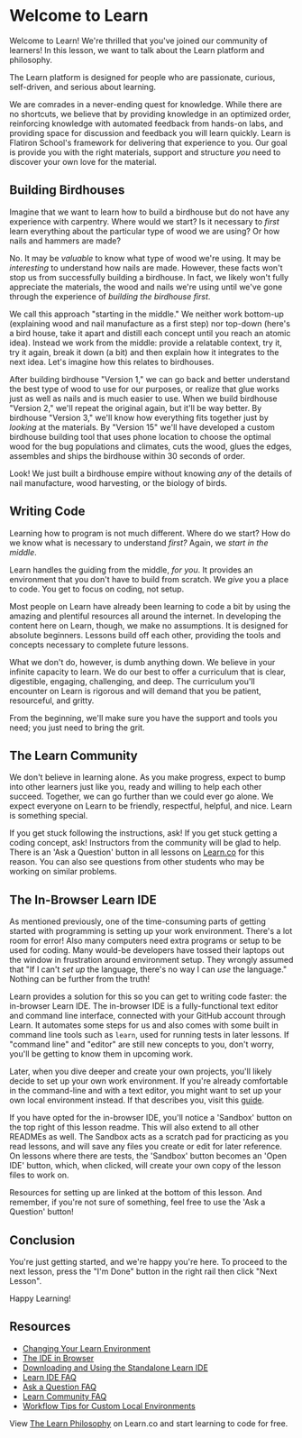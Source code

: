 # Welcome to Learn

Welcome to Learn! We're thrilled that you've joined our community of learners!
In this lesson, we want to talk about the Learn platform and philosophy.

The Learn platform is designed for people who are passionate, curious,
self-driven, and serious about learning.

We are comrades in a never-ending quest for knowledge. While there are no
shortcuts, we believe that by providing knowledge in an optimized order,
reinforcing knowledge with automated feedback from hands-on labs, and providing
space for discussion and feedback you will learn quickly. Learn is Flatiron
School's framework for delivering that experience to you.  Our goal is provide
you with the right materials, support and structure _you_ need to discover your
own love for the material.

## Building Birdhouses

Imagine that we want to learn how to build a birdhouse but do not have any
experience with carpentry. Where would we start? Is it necessary to _first_
learn everything about the particular type of wood we are using? Or how nails
and hammers are made?

No. It may be _valuable_ to know what type of wood we're using. It may be
_interesting_ to understand how nails are made. However, these facts won't stop
us from successfully building a birdhouse. In fact, we likely won't fully
appreciate the materials, the wood and nails we're using until we've gone
through the experience of _building the birdhouse first_.

We call this approach "starting in the middle." We neither work bottom-up
(explaining wood and nail manufacture as a first step) nor top-down (here's a
bird house, take it apart and distill each concept until you reach an atomic
idea). Instead we work from the middle: provide a relatable context, try it,
try it again, break it down (a bit) and then explain how it integrates to the
next idea. Let's imagine how this relates to birdhouses.

After building birdhouse "Version 1," we can go back and better understand the
best type of wood to use for our purposes, or realize that glue works just as
well as nails and is much easier to use.  When we build birdhouse "Version 2,"
we'll repeat the original again, but it'll be way better. By birdhouse "Version
3," we'll know how everything fits together just by _looking_ at the materials.
By "Version 15" we'll have developed a custom birdhouse building tool that uses
phone location to choose the optimal wood for the bug populations and climates,
cuts the wood, glues the edges, assembles and ships the birdhouse within 30
seconds of order.

Look! We just built a birdhouse empire without knowing _any_ of the details
of nail manufacture, wood harvesting, or the biology of birds.

## Writing Code

Learning how to program is not much different.  Where do we start? How do we
know what is necessary to understand _first?_ Again, we _start in the middle_.

Learn handles the guiding from the middle, _for you_. It provides an
environment that you don't have to build from scratch. We _give_ you a place to
code. You get to focus on coding, not setup.

Most people on Learn have already been learning to code a bit by using the
amazing and plentiful resources all around the internet. In developing the
content here on Learn, though, we make no assumptions. It is designed for
absolute beginners. Lessons build off each other, providing the tools and
concepts necessary to complete future lessons.

What we don't do, however, is dumb anything down. We believe in your infinite
capacity to learn. We do our best to offer a curriculum that is clear,
digestible, engaging, challenging, and deep. The curriculum you'll encounter on
Learn is rigorous and will demand that you be patient, resourceful, and gritty.

From the beginning, we'll make sure you have the support and tools you need;
you just need to bring the grit.

## The Learn Community

We don't believe in learning alone. As you make progress, expect to bump into
other learners just like you, ready and willing to help each other succeed.
Together, we can go further than we could ever go alone. We expect everyone on
Learn to be friendly, respectful, helpful, and nice. Learn is something special.

If you get stuck following the instructions, ask! If you get stuck getting a
coding concept, ask!  Instructors from the community will be glad to help.
There is an 'Ask a Question' button in all lessons on
[Learn.co](https://learn.co) for this reason. You can also see questions from
other students who may be working on similar problems.

## The In-Browser Learn IDE

As mentioned previously, one of the time-consuming parts of getting started
with programming is setting up your work environment. There's a lot room for
error! Also many computers need extra programs or setup to be used for
coding. Many would-be developers have tossed their laptops out the window in
frustration around environment setup.  They wrongly assumed that "If I can't
_set up_ the language, there's no way I can _use_ the language." Nothing can be
further from the truth!

Learn provides a solution for this so you can get to writing code faster: the
in-browser Learn IDE.  The in-browser IDE is a fully-functional text editor and
command line interface, connected with your GitHub account through Learn. It
automates some steps for us and also comes with some built in command line
tools such as `learn`, used for running tests in later lessons. If "command
line" and "editor" are still new concepts to you, don't worry, you'll be
getting to know them in upcoming work.

Later, when you dive deeper and create your own projects, you'll likely
decide to set up your own work environment. If you're already comfortable in
the command-line and with a text editor, you might want to set up your own
local environment instead. If that describes you, visit this [guide][].

If you have opted for the in-browser IDE, you'll notice a 'Sandbox' button on
the top right of this lesson readme. This will also extend to all other READMEs
as well. The Sandbox acts as a scratch pad for practicing as you read lessons,
and will save any files you create or edit for later reference.  On lessons
where there are tests, the 'Sandbox' button becomes an 'Open IDE' button,
which, when clicked, will create your own copy of the lesson files to work on.

Resources for setting up are linked at the bottom of this lesson. And remember,
if you're not sure of something, feel free to use the 'Ask a Question' button!

## Conclusion

You're just getting started, and we're happy you're here. To proceed to the next
lesson, press the "I'm Done" button in the right rail then click "Next Lesson".

Happy Learning!

## Resources

- [Changing Your Learn Environment](http://help.learn.co/the-learn-ide/changing-your-learning-environment)
- [The IDE in Browser](http://help.learn.co/the-learn-ide/ide-in-browser)
- [Downloading and Using the Standalone Learn IDE](http://help.learn.co/the-learn-ide/how-to-download-and-use-learn-ide-3)
- [Learn IDE FAQ](http://help.learn.co/the-learn-ide)
- [Ask a Question FAQ](http://help.learn.co/ask-a-question)
- [Learn Community FAQ](http://help.learn.co/your-learn-community)
- [Workflow Tips for Custom Local Environments](http://help.learn.co/workflow-tips)

<p data-visibility='hidden'>View <a href='https://learn.co/lessons/the-learn-philosophy' title='The Learn Philosophy'>The Learn Philosophy</a> on Learn.co and start learning to code for free.</p>

[guide]: http://help.learn.co/the-learn-ide/the-basics-of-the-learn-ide/using-the-ide-versus-a-local-environment
